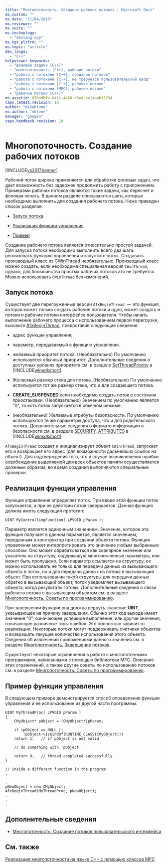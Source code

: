 ```yaml
---
title: "Многопоточность. Создание рабочих потоков | Microsoft Docs"
ms.custom: ""
ms.date: "11/04/2016"
ms.reviewer: ""
ms.suite: ""
ms.technology: 
  - "devlang-cpp"
ms.tgt_pltfrm: ""
ms.topic: "article"
dev_langs: 
  - "C++"
helpviewer_keywords: 
  - "фоновые задачи [C++]"
  - "многопоточность [C++], рабочие потоки"
  - "работа с потоками [C++], создание потоков"
  - "работа с потоками [C++], не требуется пользовательский ввод"
  - "работа с потоками [C++], рабочие потоки"
  - "работа с потоками [MFC], рабочие потоки"
  - "рабочие потоки [C++]"
ms.assetid: 670adbfe-041c-4450-a3ed-be14aab15234
caps.latest.revision: 10
author: "mikeblome"
ms.author: "mblome"
manager: "ghogen"
caps.handback.revision: 10
---
```

# Многопоточность. Создание рабочих потоков
[!INCLUDE[vs2017banner](../assembler/inline/includes/vs2017banner.md)]

Рабочий поток широко применяется для обработки фоновых задач, что дает возможность без задержек продолжить работу с приложением.  Примерами рабочих потоков являются такие задачи, как пересчет и фоновая печать.  В данном разделе описываются шаги, которые необходимо выполнить для создания рабочего потока.  Ниже приведен список разделов.  
  
-   [Запуск потока](#_core_starting_the_thread)  
  
-   [Реализация функции управления](#_core_implementing_the_controlling_function)  
  
-   [Пример](#_core_controlling_function_example)  
  
 Создание рабочего потока является относительно простой задачей.  Для запуска потока необходимо выполнить всего два шага: реализовать функцию управления и запустить поток.  Создавать производный класс из [CWinThread](../mfc/reference/cwinthread-class.md) необязательно.  Производный класс можно создать, если необходима специальная версия `CWinThread`, однако, для большинства простых рабочих потоков это не требуется.  Можно использовать `CWinThread` без изменений.  
  
##  <a name="_core_starting_the_thread"></a> Запуск потока  
 Существует две перегруженные версии `AfxBeginThread`: — это функция, которая может только создать рабочие потоки и одно, может создать и потоки и рабочие потоки интерфейса пользователя.  Чтобы начать выполнение рабочего процесса с использованием первой перегрузки, вызовите [AfxBeginThread](../Topic/AfxBeginThread.md), предоставив следующие сведения:  
  
-   адрес функции управления;  
  
-   параметр, передаваемый в функцию управления.  
  
-   желаемый приоритет потока. \(Необязательно\)  По умолчанию используется обычный приоритет.  Дополнительные сведения о доступных уровнях приоритета см. в разделе [SetThreadPriority](http://msdn.microsoft.com/library/windows/desktop/ms686277) в [!INCLUDE[winsdkshort](../atl/reference/includes/winsdkshort_md.md)].  
  
-   Желаемый размер стека для потока. \(Необязательно\)  По умолчанию используется тот же размер стека, что и для создающего потока.  
  
-   **CREATE\_SUSPENDED**,если необходимо создать поток в состоянии приостановки. \(Необязательно\)  Значением по умолчанию является "0", то есть поток запускается в обычном режиме.  
  
-   \(необязательно\) Желаемые атрибуты безопасности.  По умолчанию используются те же параметры доступа, что и для родительского потока.  Дополнительные сведения о формате информации о безопасности см. в разделе [SECURITY\_ATTRIBUTES](http://msdn.microsoft.com/library/windows/desktop/aa379560) в [!INCLUDE[winsdkshort](../atl/reference/includes/winsdkshort_md.md)].  
  
 `AfxBeginThread` создает и инициализирует объект `CWinThread`, запускает его и возвращает его адрес \(для возможности дальнейших ссылок на объект\).  Для подтверждения того, что в случае возникновения ошибки освобождение выделяемой для всех объектов памяти осуществляется должным образом, во время создания выполняются специальные проверки.  
  
##  <a name="_core_implementing_the_controlling_function"></a> Реализация функции управления  
 Функция управления определяет поток.  При вводе этой функции поток запускается, а при ее действии поток завершается.  Данная функция должна иметь следующий прототип:  
  
```  
UINT MyControllingFunction( LPVOID pParam );  
```  
  
 Параметр является одиночным значением.  Значение, которое эта функция получает в данном параметре, является значением, переданным в конструктор при создании объекта потока.  Функция управления может интерпретировать это значение любым выбранным способом.  Оно может обрабатываться как скалярное значение или указатель на структуру, содержащую многочисленные параметры, или может быть пропущено.  Если параметр ссылается на структуру, ее можно использовать не только для передачи данных из вызывающего объекта в поток, но и для передачи данных из потока в вызывающий объект.  При использовании такой структуры для передачи данных обратно в вызывающий объект, поток уведомляет вызывающего объекта, когда результаты готовы.  Дополнительные сведения о связи рабочего потока с вызывающим объектом см. в разделе [Многопоточность. Советы по программированию](../parallel/multithreading-programming-tips.md).  
  
 При завершении функции она должна вернуть значение **UINT**, указывающее на причину завершения.  Обычно этот код выхода имеет значение "0", означающее успешное выполнение, или другие значения, означающие различные типы ошибок.  Это полностью зависит от реализации.  Некоторые потоки могут поддерживать счетчики объектов и возвращать текущее количество использования этого объекта.  Сведения об извлечении приложениями данного значения см. в разделе [Многопоточность. Завершение потоков](../parallel/multithreading-terminating-threads.md).  
  
 Существуют некоторые ограничения в работе с многопоточными программами, написанными с помощью библиотеки MFC.  Описание этих ограничений, а также другие советы по использованию потоков см. в разделе [Многопоточность. Советы по программированию](../parallel/multithreading-programming-tips.md).  
  
##  <a name="_core_controlling_function_example"></a> Пример функции управления  
 В следующем примере демонстрируется способ определения функции управления и ее использование из другой части программы.  
  
```  
UINT MyThreadProc( LPVOID pParam )  
{  
    CMyObject* pObject = (CMyObject*)pParam;  
  
    if (pObject == NULL ||  
        !pObject->IsKindOf(RUNTIME_CLASS(CMyObject)))  
    return 1;   // if pObject is not valid  
  
    // do something with 'pObject'  
  
    return 0;   // thread completed successfully  
}  
  
// inside a different function in the program  
.  
.  
.  
pNewObject = new CMyObject;  
AfxBeginThread(MyThreadProc, pNewObject);  
.  
.  
.  
```  
  
## Дополнительные сведения  
  
-   [Многопоточность. Создание потоков пользовательского интерфейса](../parallel/multithreading-creating-user-interface-threads.md)  
  
## См. также  
 [Реализация многопоточности на языке C\+\+ с помощью классов MFC](../parallel/multithreading-with-cpp-and-mfc.md)
